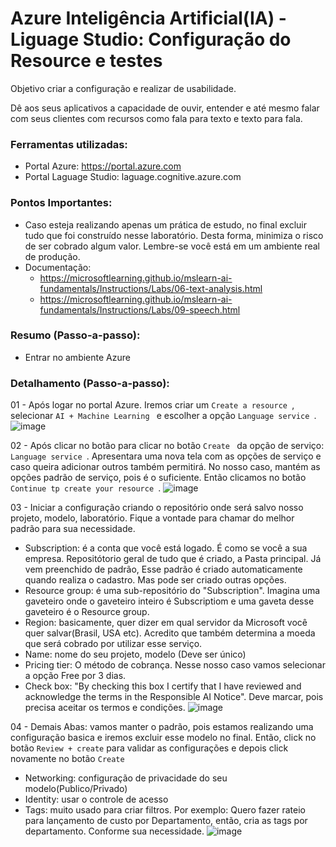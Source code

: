 # Azure Inteligência Artificial(IA) - Liguage Studio: Configuração do Resource e testes
Objetivo criar a configuração e realizar de usabilidade.

Dê aos seus aplicativos a capacidade de ouvir, entender e até mesmo falar com seus clientes com recursos como fala para texto e texto para fala.

### Ferramentas utilizadas:
- Portal Azure: https://portal.azure.com
- Portal Laguage Studio: laguage.cognitive.azure.com

### Pontos Importantes:
- Caso esteja realizando apenas um prática de estudo, no final excluir tudo que foi construído nesse laboratório. Desta forma, minimiza o risco de ser cobrado algum valor. Lembre-se você está em um ambiente real de produção.
- Documentação:
    + https://microsoftlearning.github.io/mslearn-ai-fundamentals/Instructions/Labs/06-text-analysis.html
    + https://microsoftlearning.github.io/mslearn-ai-fundamentals/Instructions/Labs/09-speech.html

### Resumo (Passo-a-passo):

- Entrar no ambiente Azure

### Detalhamento (Passo-a-passo):

01 - Após logar no portal Azure. Iremos criar um ``` Create a resource  ```, selecionar ``` AI + Machine Learning  ``` e escolher a opção ``` Language service  ```.
![image](https://github.com/user-attachments/assets/a4ed19b3-b179-4cd1-8589-308ab6917407)

02 - Após clicar no botão para clicar no botão ``` Create  ``` da opção de serviço: ``` Language service  ```. Apresentara uma nova tela com as opções de serviço e caso queira adicionar outros também permitirá. No nosso caso, mantém as opções padrão de serviço, pois é o suficiente. Então clicamos no botão ``` Continue tp create your resource  ```.
![image](https://github.com/user-attachments/assets/dd8cb228-9a2a-477f-8bea-53d2dfe229b5)

03 - Iniciar a configuração criando o repositório onde será salvo nosso projeto, modelo, laboratório. Fique a vontade para chamar do melhor padrão para sua necessidade.
   * Subscription: é a conta que você está logado. É como se você a sua empresa. Repositótorio geral de tudo que é criado, a Pasta principal. Já vem preenchido de padrão, Esse padrão é criado automaticamente quando realiza o cadastro. Mas pode ser criado outras opções.
   * Resource group: é uma sub-repositório do "Subscription".
Imagina uma gaveteiro onde o gaveteiro inteiro é Subscriptiom e uma gaveta desse gaveteiro é o Resource group.
   * Region: basicamente, quer dizer em qual servidor da Microsoft você quer salvar(Brasil, USA etc). Acredito que também determina a moeda que será cobrado por utilizar esse serviço.
   * Name: nome do seu projeto, modelo (Deve ser único)
   * Pricing tier: O método de cobrança. Nesse nosso caso vamos selecionar a opção Free por 3 dias.
   * Check box: "By checking this box I certify that I have reviewed and acknowledge the terms in the Responsible AI Notice". Deve marcar, pois precisa aceitar os termos e condições.
   ![image](https://github.com/user-attachments/assets/48731618-f04f-47d5-ba3c-a3186f12b07b)

04 - Demais Abas: vamos manter o padrão, pois estamos realizando uma configuração basica e iremos excluir esse modelo no final. Então, click no botão ``` Review + create ``` para validar as configurações e depois click novamente no botão ``` Create ``` 
   * Networking: configuração de privacidade do seu modelo(Publico/Privado)
   * Identity: usar o controle de acesso
   * Tags: muito usado para criar filtros. Por exemplo: Quero fazer rateio para lançamento de custo por Departamento, então, cria as tags por departamento. Conforme sua necessidade.
   ![image](https://github.com/user-attachments/assets/1b88a9bd-dc97-4ee0-ac4f-31d3b765a92c)



